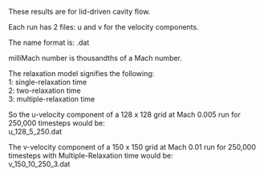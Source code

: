 These results are for lid-driven cavity flow.  

Each run has 2 files: u and v for the velocity components.  

The name format is:  <component>_<grid dimension>_<milliMach number>_<thousands of timesteps>_<relaxation model>.dat  

milliMach number is thousandths of a Mach number.  

The relaxation model signifies the following:  
1: single-relaxation time  
2: two-relaxation time  
3: multiple-relaxation time  

So the u-velocity component of a 128 x 128 grid at Mach 0.005 run for 250,000 timesteps would be:  
u_128_5_250.dat  

The v-velocity component of a 150 x 150 grid at Mach 0.01 run for 250,000 timesteps with Multiple-Relaxation time would be:  
v_150_10_250_3.dat
